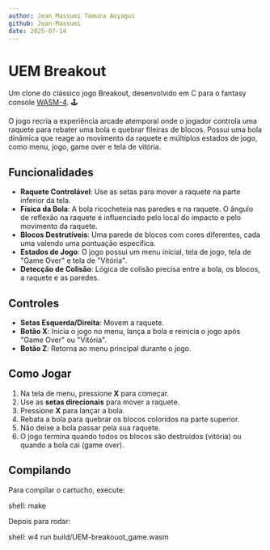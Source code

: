 ```yaml
---
author: Jean Massumi Tamura Aoyagui
github: Jean-Massumi
date: 2025-07-14
---
```


# UEM Breakout

Um clone do clássico jogo Breakout, desenvolvido em C para o fantasy console [WASM-4](https://wasm4.org). 🕹️

O jogo recria a experiência arcade atemporal onde o jogador controla uma raquete para rebater uma bola e quebrar fileiras de blocos. Possui uma bola dinâmica que reage ao movimento da raquete e múltiplos estados de jogo, como menu, jogo, game over e tela de vitória.

## Funcionalidades

-   **Raquete Controlável**: Use as setas para mover a raquete na parte inferior da tela.
-   **Física da Bola**: A bola ricocheteia nas paredes e na raquete. O ângulo de reflexão na raquete é influenciado pelo local do impacto e pelo movimento da raquete.
-   **Blocos Destrutíveis**: Uma parede de blocos com cores diferentes, cada uma valendo uma pontuação específica.
-   **Estados de Jogo**: O jogo possui um menu inicial, tela de jogo, tela de "Game Over" e tela de "Vitória".
-   **Detecção de Colisão**: Lógica de colisão precisa entre a bola, os blocos, a raquete e as paredes.

## Controles

-   **Setas Esquerda/Direita**: Movem a raquete.
-   **Botão X**: Inicia o jogo no menu, lança a bola e reinicia o jogo após "Game Over" ou "Vitória".
-   **Botão Z**: Retorna ao menu principal durante o jogo.

## Como Jogar

1.  Na tela de menu, pressione **X** para começar.
2.  Use as **setas direcionais** para mover a raquete.
3.  Pressione **X** para lançar a bola.
4.  Rebata a bola para quebrar os blocos coloridos na parte superior.
5.  Não deixe a bola passar pela sua raquete.
6.  O jogo termina quando todos os blocos são destruídos (vitória) ou quando a bola cai (game over).

## Compilando

Para compilar o cartucho, execute:

shell: make

Depois para rodar:

shell: w4 run build/UEM-breakouot_game.wasm



